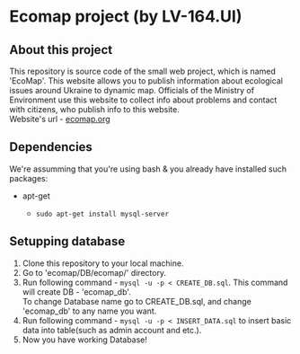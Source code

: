 
<h1>Ecomap project (by LV-164.UI)</h1>
<h2>About this project</h2>
<p>This repository is source code of the small web project, which is named 'EcoMap'. This website allows you to publish information about ecological issues around Ukraine to dynamic map. Officials of the Ministry of Environment use this website to collect info about problems and contact with citizens, who publish info to this website. <br>
Website's url - <a href="http://ecomap.org">ecomap.org</a></p>
<h2>Dependencies</h2>
<p>We're assumming that you're using bash & you already have installed such packages: </p>
<ul>
    <li>apt-get</li>
    <ul>
        <li><code>sudo apt-get install mysql-server</code></li>
    </ul>
</ul>
<h2>Setupping database</h2>
<ol>
    <li>Clone this repository to your local machine.</li>
    <li>Go to 'ecomap/DB/ecomap/' directory.</li>
    <li>Run following command - <code>mysql -u -p < CREATE_DB.sql</code>. This command will create DB - 'ecomap_db'. <br>
            To change Database name go to CREATE_DB.sql, and change 'ecomap_db' to any name you want.</li>
    <li>Run following command - <code>mysql -u -p < INSERT_DATA.sql</code> to insert basic data into table(such as admin account and etc.).</li>
    <li>Now you have working Database!</li>
</ol>
